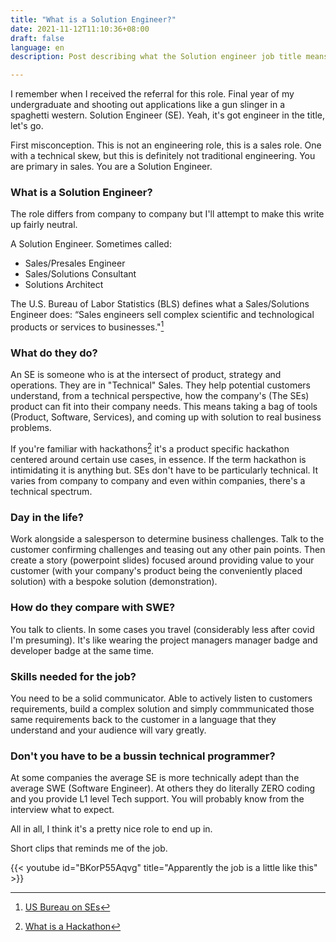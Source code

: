 ```yaml
---
title: "What is a Solution Engineer?"
date: 2021-11-12T11:10:36+08:00
draft: false
language: en
description: Post describing what the Solution engineer job title means and what the job role entails.

---
```


I remember when I received the referral for this role. Final year of my undergraduate and shooting out applications like a gun slinger in a spaghetti western. Solution Engineer (SE). Yeah, it's got engineer in the title, let's go.

First misconception. This is not an engineering role, this is a sales role. One with a technical skew, but this is definitely not traditional engineering. You are primary in sales. You are a Solution Engineer.

### What is a Solution Engineer?

The role differs from company to company but I'll attempt to make this write up fairly neutral.

A Solution Engineer. Sometimes called:

- Sales/Presales Engineer
- Sales/Solutions Consultant
- Solutions Architect

The U.S. Bureau of Labor Statistics (BLS) defines what a Sales/Solutions Engineer does: “Sales engineers sell complex scientific and technological products or services to businesses."[^1]

### What do they do?

An SE is someone who is at the intersect of product, strategy and operations. They are in "Technical" Sales. They help potential customers understand, from a technical perspective, how the company's (The SEs) product can fit into their company needs. This means taking a bag of tools (Product, Software, Services), and coming up with solution to real business problems.

If you're familiar with hackathons[^2] it's a product specific hackathon centered around certain use cases, in essence.  If the term hackathon is intimidating it is anything but. SEs don't have to be particularly technical. It varies from company to company and even within companies, there's a technical spectrum.

### Day in the life?

Work alongside a salesperson to determine business challenges. Talk to the customer confirming challenges and teasing out any other pain points. Then create a story (powerpoint slides) focused around providing value to your customer (with your company's product being the conveniently placed solution) with a bespoke solution (demonstration).

### How do they compare with SWE?

You talk to clients. In some cases you travel (considerably less after covid I'm presuming). It's like wearing the project managers manager badge and developer badge at the same time. 

### Skills needed for the job?

You need to be a solid communicator. Able to actively listen to customers requirements, build a complex solution and simply commmunicated those same requirements back to the customer in a language that they understand and your audience will vary greatly. 

### Don't you have to be a bussin technical programmer?

At some companies the average SE is more technically adept than the average SWE (Software Engineer). At others they do literally ZERO coding and you provide L1 level Tech support. You will probably know from the interview what to expect.

All in all, I think it's a pretty nice role to end up in.

Short clips that reminds me of the job.

{{< youtube id="BKorP55Aqvg" title="Apparently the job is a little like this" >}}


[^1]: [US Bureau on SEs](https://www.bls.gov/ooh/sales/sales-engineers.htm)
[^2]: [What is a Hackathon](https://en.wikipedia.org/wiki/Hackathon)
